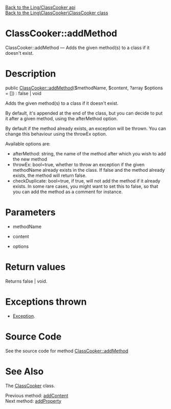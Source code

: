 [Back to the Ling/ClassCooker api](https://github.com/lingtalfi/ClassCooker/blob/master/doc/api/Ling/ClassCooker.md)<br>
[Back to the Ling\ClassCooker\ClassCooker class](https://github.com/lingtalfi/ClassCooker/blob/master/doc/api/Ling/ClassCooker/ClassCooker.md)


ClassCooker::addMethod
================



ClassCooker::addMethod — Adds the given method(s) to a class if it doesn't exist.




Description
================


public [ClassCooker::addMethod](https://github.com/lingtalfi/ClassCooker/blob/master/doc/api/Ling/ClassCooker/ClassCooker/addMethod.md)($methodName, $content, ?array $options = []) : false | void




Adds the given method(s) to a class if it doesn't exist.

By default, it's appended at the end of the class, but you can decide to put it after a given method, using
the afterMethod option.

By default if the method already exists, an exception will be thrown.
You can change this behaviour using the throwEx option.


Available options are:
- afterMethod: string, the name of the method after which you wish to add the new method
- throwEx: bool=true, whether to throw an exception if the given methodName already exists in the class.
     If false and the method already exists, the method will return false.
- checkDuplicate: bool=true, if true, will not add the method if it already exists.
     In some rare cases, you might want to set this to false, so that you can add the method as
     a comment for instance.




Parameters
================


- methodName

    

- content

    

- options

    


Return values
================

Returns false | void.


Exceptions thrown
================

- [Exception](http://php.net/manual/en/class.exception.php).&nbsp;







Source Code
===========
See the source code for method [ClassCooker::addMethod](https://github.com/lingtalfi/ClassCooker/blob/master/ClassCooker.php#L203-L215)


See Also
================

The [ClassCooker](https://github.com/lingtalfi/ClassCooker/blob/master/doc/api/Ling/ClassCooker/ClassCooker.md) class.

Previous method: [addContent](https://github.com/lingtalfi/ClassCooker/blob/master/doc/api/Ling/ClassCooker/ClassCooker/addContent.md)<br>Next method: [addProperty](https://github.com/lingtalfi/ClassCooker/blob/master/doc/api/Ling/ClassCooker/ClassCooker/addProperty.md)<br>

